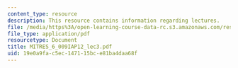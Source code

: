 ```yaml
---
content_type: resource
description: This resource contains information regarding lectures.
file: /media/https%3A/open-learning-course-data-rc.s3.amazonaws.com/res-6-009-how-to-process-analyze-and-visualize-data-january-iap-2012/19e0a9fac5ec147115bce81ba4daa68f_MITRES_6_009IAP12_lec3.pdf
file_type: application/pdf
resourcetype: Document
title: MITRES_6_009IAP12_lec3.pdf
uid: 19e0a9fa-c5ec-1471-15bc-e81ba4daa68f
---
```

